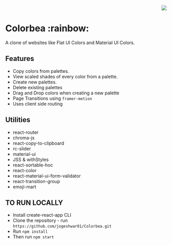 <div align="right">
  <img src="https://img.shields.io/badge/Completion-100%25-blue.svg" />
</div>

<div>
  <h1>Colorbea :rainbow:</h1>
</div>

A clone of websites like Flat UI Colors and Material UI Colors.

## Features
* Copy colors from palettes.
* View scaled shades of every color from a palette.
* Create new palettes.
* Delete existing palettes
* Drag and Drop colors when creating a new palette
* Page Transitions using `framer-motion`
* Uses client side routing

## Utilities
* react-router
* chroma-js
* react-copy-to-clipboard
* rc-slider
* material-ui
* JSS & withStyles
* react-sortable-hoc
* react-color
* react-material-ui-form-validator
* react-transition-group
* emoji-mart

## TO RUN LOCALLY
* Install create-react-app CLI
* Clone the repository - run `https://github.com/jogeshwar01/Colorbea.git`
* Run `npm install`
* Then run `npm start`
